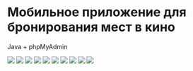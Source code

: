 # Мобильное приложение для бронирования мест в кино

Java + phpMyAdmin

![](https://i.imgur.com/UhtHDQH.png) ![](https://i.imgur.com/XpIogfj.png) ![](https://i.imgur.com/cbbqphM.png) ![](https://i.imgur.com/nVqsnQd.png) ![](https://i.imgur.com/DZ8tdoa.png) ![](https://i.imgur.com/Fs9xG8W.png) ![](https://i.imgur.com/cDG9O9m.png) ![](https://i.imgur.com/NecHGQh.png) ![](https://i.imgur.com/kU0Oxd6.png) ![](https://i.imgur.com/jZCpUgk.png) 

